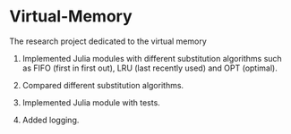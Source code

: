 # Virtual-Memory
The research project dedicated to the virtual memory
1. Implemented Julia modules with different substitution algorithms such as FIFO (first in first out), LRU (last recently used) and OPT (optimal).

 2. Compared different substitution algorithms.
 
 3. Implemented Julia module with tests.
 
 4. Added logging.
